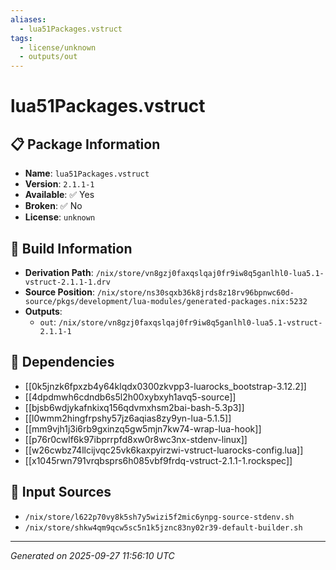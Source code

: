 ```yaml
---
aliases:
  - lua51Packages.vstruct
tags:
  - license/unknown
  - outputs/out
---
```


# lua51Packages.vstruct

## 📋 Package Information

- **Name**: `lua51Packages.vstruct`
- **Version**: `2.1.1-1`
- **Available**: ✅ Yes
- **Broken**: ✅ No
- **License**: `unknown`

## 🔧 Build Information

- **Derivation Path**: `/nix/store/vn8gzj0faxqslqaj0fr9iw8q5ganlhl0-lua5.1-vstruct-2.1.1-1.drv`
- **Source Position**: `/nix/store/ns30sqxb36k8jrds8z18rv96bpnwc60d-source/pkgs/development/lua-modules/generated-packages.nix:5232`
- **Outputs**:
  - `out`:  `/nix/store/vn8gzj0faxqslqaj0fr9iw8q5ganlhl0-lua5.1-vstruct-2.1.1-1`

## 🔗 Dependencies

- [[0k5jnzk6fpxzb4y64klqdx0300zkvpp3-luarocks_bootstrap-3.12.2]]
- [[4dpdmwh6cdndb6s5l2h00xybxyh1avq5-source]]
- [[bjsb6wdjykafnkixq156qdvmxhsm2bai-bash-5.3p3]]
- [[l0wmm2hingfrpshy57jz6aqias8zy9yn-lua-5.1.5]]
- [[mm9vjh1j3i6rb9gxinzq5gw5mjn7kw74-wrap-lua-hook]]
- [[p76r0cwlf6k97ibprrpfd8xw0r8wc3nx-stdenv-linux]]
- [[w26cwbz74llcijvqc25vk6kaxpyirzwi-vstruct-luarocks-config.lua]]
- [[x1045rwn791vrqbsprs6h085vbf9frdq-vstruct-2.1.1-1.rockspec]]

## 📁 Input Sources

- `/nix/store/l622p70vy8k5sh7y5wizi5f2mic6ynpg-source-stdenv.sh`
- `/nix/store/shkw4qm9qcw5sc5n1k5jznc83ny02r39-default-builder.sh`

---
*Generated on 2025-09-27 11:56:10 UTC*

